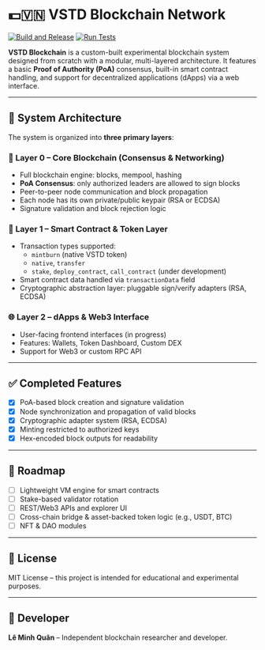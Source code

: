 # 💵🇻🇳 VSTD Blockchain Network

[![Build and Release](https://github.com/devditoi/vstd_blockchain/actions/workflows/build_and_release.yaml/badge.svg)](https://github.com/devditoi/vstd_blockchain/actions/workflows/build_and_release.yaml)
[![Run Tests](https://github.com/devditoi/vstd_blockchain/actions/workflows/test.yaml/badge.svg)](https://github.com/devditoi/vstd_blockchain/actions/workflows/test.yaml)

**VSTD Blockchain** is a custom-built experimental blockchain system designed from scratch with a modular, multi-layered architecture. It features a basic **Proof of Authority (PoA)** consensus, built-in smart contract handling, and support for decentralized applications (dApps) via a web interface.

---

## 🔧 System Architecture

The system is organized into **three primary layers**:

### 🧩 Layer 0 – Core Blockchain (Consensus & Networking)
- Full blockchain engine: blocks, mempool, hashing
- **PoA Consensus**: only authorized leaders are allowed to sign blocks
- Peer-to-peer node communication and block propagation
- Each node has its own private/public keypair (RSA or ECDSA)
- Signature validation and block rejection logic

### 📜 Layer 1 – Smart Contract & Token Layer
- Transaction types supported:
  - `mintburn` (native VSTD token)
  - `native`, `transfer`
  - `stake`, `deploy_contract`, `call_contract` (under development)
- Smart contract data handled via `transactionData` field
- Cryptographic abstraction layer: pluggable sign/verify adapters (RSA, ECDSA)

### 🌐 Layer 2 – dApps & Web3 Interface
- User-facing frontend interfaces (in progress)
- Features: Wallets, Token Dashboard, Custom DEX
- Support for Web3 or custom RPC API

---

## ✅ Completed Features

- [x] PoA-based block creation and signature validation
- [x] Node synchronization and propagation of valid blocks
- [x] Cryptographic adapter system (RSA, ECDSA)
- [x] Minting restricted to authorized keys
- [x] Hex-encoded block outputs for readability

---

## 🚧 Roadmap

- [ ] Lightweight VM engine for smart contracts
- [ ] Stake-based validator rotation
- [ ] REST/Web3 APIs and explorer UI
- [ ] Cross-chain bridge & asset-backed token logic (e.g., USDT, BTC)
- [ ] NFT & DAO modules

---

## 📜 License

MIT License – this project is intended for educational and experimental purposes.

---

## 👤 Developer

**Lê Minh Quân** – Independent blockchain researcher and developer.
